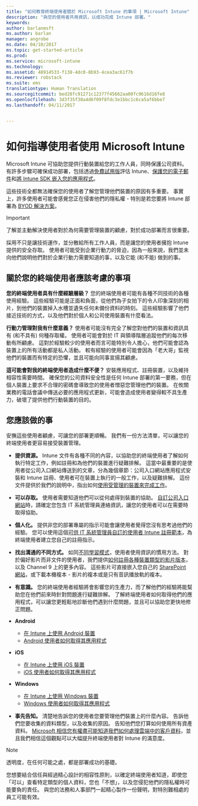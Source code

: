 ```yaml
---
title: "如何教育終端使用者關於 Microsoft Intune 的事項 | Microsoft Intune"
description: "與您的使用者共用資訊，以成功完成 Intune 部署。"
keywords: 
author: barlanmsft
ms.author: barlan
manager: angrobe
ms.date: 04/10/2017
ms.topic: get-started-article
ms.prod: 
ms.service: microsoft-intune
ms.technology: 
ms.assetid: 48914533-f138-4dc0-8b93-4cea3ac61f7b
ms.reviewer: robstack
ms.suite: ems
translationtype: Human Translation
ms.sourcegitcommit: bed28fc91271c12377f45662aa00fc9616d16fe8
ms.openlocfilehash: 3d3f35f38a4d6f09f8fdc3e1bbc1c6ca5af6bbe7
ms.lasthandoff: 04/11/2017


---
```


# <a name="how-to-educate-your-end-users-about-microsoft-intune"></a>如何指導使用者使用 Microsoft Intune

Microsoft Intune 可協助您提供行動裝置給您的工作人員，同時保護公司資料。 有許多步驟可確保成功部署，包括透過[免費試用版](/Intune/Understand/mobile-device-management-trial-guide-microsoft-intune.md)評估 Intune、[保護您的電子郵件](https://docs.microsoft.com/intune/understand-explore/common-ways-to-use-intune#protecting-your-on-premises-email-and-data-so-it-can-be-safely-accessed-by-mobile-devices)和[將 Intune SDK 嵌入您的應用程式](/intune/develop/intune-app-sdk.md)。

這些技術全都無法確保您的使用者了解您管理他們裝置的原因有多重要。 事實上，許多使用者可能會感覺您正在侵害他們的隱私權 - 特別是若您要將 Intune 部署為 [BYOD 解決方案](/enterprise-mobility-security/solutions/byod-design-considerations-guide.md)。

> [!Important]
> 了解並主動解決使用者對於為何需要管理裝置的顧慮，對於成功部署而言很重要。

採用不只是讓技術運作，並分散給所有工作人員，而是讓您的使用者擁抱 Intune 提供的安全存取。 使用者可能受到企業行動力的脅迫，因為一般來說，我們並未向他們說明他們對於企業行動力需要知道的事，以及它能 (和不能) 做到的事。

## <a name="things-to-consider-about-your-end-users"></a>關於您的終端使用者應該考慮的事項

__您的終端使用者具有什麼經驗層級？__ 您的終端使用者可能有各種不同技術的各種使用經驗。 這些經驗可能是正面和負面，從他們為子女拍下的令人印象深刻的相片，到他們的裝置掉入水槽並遺失任何未備份資料的時刻。 這些經驗影響了他們接近技術的方式，以及他們對於個人和公司使用裝置有什麼看法。

__行動力管理對我有什麼意義？__ 使用者可能沒有完全了解您對他們的裝置和資訊具有 (和不具有) 何種存取權。 使用者可能會對於 IT 與領導階層追蹤他們的每次移動有所顧慮。 這對於經驗較少的使用者而言可能特別令人擔心，他們可能會認為裝置上的所有活動都是私人活動。 較有經驗的使用者可能會因為「老大哥」監視他們的裝置而有特定的恐懼，並且可能向同事宣揚其顧慮。

__這可能會對我的終端使用者造成什麼不便？__ 安裝應用程式、註冊裝置，以及維持相容性需要時間。 確保您的公司資料安全性是任何 Intune 部署的第一要務，但在個人裝置上要求不合理的密碼會導致您的使用者憎惡您管理他們的裝置。 在攸關業務的電話會議中傳送必要的應用程式更新，可能會造成使用者變得較不具生產力，破壞了提供他們行動裝置的目的。

## <a name="things-you-should-do"></a>您應該做的事

安撫這些使用者顧慮，可讓您的部署更順暢。 我們有一份方法清單，可以讓您的終端使用者更容易接受裝置管理。

* __提供資源。__ Intune 文件有各種不同的內容，以協助您的終端使用者了解如何執行特定工作，例如註冊和為他們的裝置進行疑難排解。 這當中最重要的是使用者從公司入口網站傳送到的文章，分為幾個章節：公司入口網站應用程式安裝和 Intune 註冊、使用者可在裝置上執行的一般工作，以及疑難排解。 這份文件提供於我們的說明中，指出如何[使用受管理的裝置來完成工作](/Intune/EndUser/use-managed-devices-to-get-work-done)。

* __可以存取。__ 使用者需要知道他們可以從何處得到裝置的協助。 [自訂公司入口網站](/Intune/get-started/start-with-a-paid-subscription-to-microsoft-intune-step-7)時，請確定您包含 IT 系統管理員連絡資訊，讓您的使用者可以在需要時取得協助。

* __個人化。__ 提供非您的部署專屬的指示可能會讓使用者覺得您沒有思考過他們的經驗。 您可以使用這個[可供 IT 系統管理員自訂的使用者 Intune 註冊範本](https://gallery.technet.microsoft.com/office/Intune-End-User-Enrollment-3a0c9b0c)，為終端使用者建立您自己的註冊指示。

* __找出溝通的不同方式。__ 如同[不同學習模式](http://www.umassd.edu/dss/resources/facultystaff/howtoteachandaccommodate/howtoaccommodatedifferentlearningstyles/)，使用者使用資訊的慣用方法。 對於偏好影片而非文件的使用者，我們提供[如何註冊各種裝置類型的影片版本](https://channel9.msdn.com/Series/IntuneEnrollment)，以及 Channel 9 上的更多內容。 這些影片可直接嵌入您自己的 [SharePoint 網站](https://support.office.com/article/Embed-a-video-from-Office-365-Video-59e19984-c34e-4be8-889b-f6fa93910581)，或下載本機複本 - 影片的複本或是只有音訊播放軌的複本。

* __有意識。__ 您的終端使用者經驗將會影響您的生產力，而了解他們的經驗將能幫助您在他們前來時針對問題進行疑難排解。 了解終端使用者如何取得他們的應用程式，可以讓您更輕鬆地診斷他們遇到什麼問題，並且可以協助您更快地修正問題。

* **Android**
  * [在 Intune 上使用 Android 裝置](https://docs.microsoft.com/Intune/EndUser/using-your-android-device-with-intune)
  * [Android 使用者如何取得其應用程式](how-your-android-users-get-their-apps.md)

* **iOS**
  * [在 Intune 上使用 iOS 裝置](https://docs.microsoft.com/Intune/EndUser/using-your-ios-device-with-intune)
  * [iOS 使用者如何取得其應用程式](how-your-ios-users-get-their-apps.md)

* **Windows**
  * [在 Intune 上使用 Windows 裝置](https://docs.microsoft.com/Intune/EndUser/using-your-windows-device-with-intune)
  * [Windows 使用者如何取得其應用程式](how-your-windows-users-get-their-apps.md)

* __事先告知。__ 清楚地告訴您的使用者您要管理他們裝置上的什麼內容。 告訴他們您要收集的資料類型，以及收集的原因。 告知他們您打算如何使用所有資產資料。 [Microsoft 相信您有權盡可能知道我們如何處理雲端中的客戶資料](https://www.microsoft.com/trustcenter/about/transparency)，並且我們相信這個觀點可以大幅提升終端使用者對 Intune 的滿意度。

>[!Note]
> 透明度，在任何可能之處，都是部署成功的基礎。

您想要結合信任與經過精心設計的相容性原則，以確定終端使用者知道，即使您「可以」查看特定類型的個人資料，您也「不想」，以及您侵犯他們的隱私權時可能要負的責任。 與您的法務和人事部門一起精心製作一份聲明，對特別難相處的員工可能有效。

